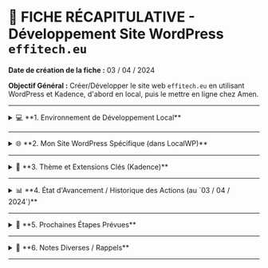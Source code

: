 # 📝 FICHE RÉCAPITULATIVE - Développement Site WordPress `effitech.eu`

**Date de création de la fiche :** 03 / 04 / 2024

**Objectif Général :** Créer/Développer le site web `effitech.eu` en utilisant WordPress et Kadence, d'abord en local, puis le mettre en ligne chez Amen.

---

<details>
<summary>💻 **1. Environnement de Développement Local**</summary>

*   **Logiciel Utilisé :** **LocalWP** (anciennement Local by Flywheel)
*   **Date d'installation de LocalWP (approximative) :** `____ / ____ / ________`
*   **Raison du choix de l'environnement local :** Travailler hors ligne, tester en privé avant mise en ligne.

</details>

---

<details>
<summary>🌐 **2. Mon Site WordPress Spécifique (dans LocalWP)**</summary>

*   **Nom donné au site dans l'interface LocalWP :** `______________________________`
    *   *(Comment le retrouver : Ouvrez le logiciel "Local", le nom de votre site apparaît dans la liste à gauche)*
*   **Adresse d'accès au site (URL locale) :** `______________________________`
    *   *(Exemple : `effitech.local` ou `localhost:100XX`. Visible dans LocalWP quand le site est démarré)*
*   **Adresse d'accès à l'administration WordPress :** `[URL locale ci-dessus]/wp-admin`
    *   *(Exemple : `effitech.local/wp-admin`)*
*   **Identifiant Administrateur WordPress :** `______________________________`
*   **Mot de passe Administrateur WordPress :** `______________________________`
*   **Emplacement des fichiers du site sur mon ordinateur (si besoin) :**
    *   *(Généralement dans le dossier `Local Sites` de votre profil utilisateur.)*

</details>

---

<details>
<summary>🎨 **3. Thème et Extensions Clés (Kadence)**</summary>

*   **Thème Principal :** **Kadence Theme** (Fonctionnalités Pro activées par le plan)
*   **Plugins/Modules Kadence Inclus/Utilisés (via Plan Express) :**
    *   - [X] Kadence Blocks *(Fonctionnalités Pro activées)*
    *   - [ ] Kadence CAPTCHA *(Installé ? Oui/Non)*
    *   - [ ] Kadence Creative Kit *(Installé ? Oui/Non)*
    *   - [ ] Kadence Custom Fonts *(Installé ? Oui/Non)*
    *   - [X] Kadence Starter Templates *(Accès aux templates Pro)*
    *   *Autres plugins Kadence installés :* `______________________________`
*   **Licence Kadence WP :**
    *   **Type de Licence (Bundle ?) :** **Kadence Express Plan**
    *   **Clé de Licence (Numéro de série) :** `` `7832f76405ba49dd13e478166c5e10d7cce5980f` ``
    *   **Statut Actuel :** **ACTIVÉE** sur ce site **LOCAL** uniquement.
    *   **Où retrouver/gérer ma licence :** Compte client sur `www.kadencewp.com`
    *   **Date d'achat / Expiration :**
        *   `Achat: 02 / 04 / 2024`
        *   `Valide jusqu'au / Renouvellement le: 02 / 04 / 2025`
    *   **Informations Abonnement :**
        *   Statut : **Actif** ✅
        *   Montant Renouvellement : **$82.80 / an** 💰
        *   Renouvellement Automatique : **Activé (On)** 🔄
        *   Moyen de Paiement : **PayPal** 🅿️
    *   **Crédits IA Inclus :** 1250 ✨

</details>

---

<details>
<summary>📊 **4. État d'Avancement / Historique des Actions (au `03 / 04 / 2024`)**</summary>

*   **Installation Environnement Local :**
    *   - [X] Téléchargement et Installation du logiciel **LocalWP** sur l'ordinateur. 💾
*   **Création du Site WordPress Local :**
    *   - [X] Utilisation de LocalWP pour créer une nouvelle installation WordPress vierge pour ce projet. 🏗️
    *   - [X] Démarrage du site via LocalWP et accès initial au tableau de bord WordPress (`/wp-admin`). 🚀
*   **Installation de Kadence :**
    *   - [X] Installation du **Thème Kadence** (via Apparence > Thèmes > Ajouter).
    *   - [X] Installation du plugin **Kadence Blocks** (via Extensions > Ajouter).
    *   - [X] Installation du plugin **Kadence Starter Templates** (via Extensions > Ajouter).
    *   - [ ] Installation d'autres plugins Kadence du plan (CAPTCHA, Creative Kit, Custom Fonts) si nécessaire. 🧩
*   **Achat et Activation Licence :**
    *   - [X] Achat de la licence **Kadence Express Plan** sur le site `kadencewp.com` (le 02/04/2024). 💳
    *   - [X] Récupération de la **clé de licence** depuis le compte client Kadence. 🔑
    *   - [X] **Activation de la licence** dans le tableau de bord WordPress **local** en utilisant la clé. ✅
*   **Début de la Construction :**
    *   - [ ] Utilisation d'un **Starter Template** Kadence ? `Oui / Non / Pas encore`
        *   Si oui, lequel (approximativement) ? `______________________________`
    *   - [ ] Création de pages (Accueil, etc.) ? `Oui / Non / En cours` 📄
    *   - [ ] Configuration initiale (Titre, Permaliens...) ? `Oui / Non / En cours` ⚙️
    *   - [ ] Ajout de contenu (Textes, Images...) ? `Oui / Non / En cours` ✍️🖼️

</details>

---

<details>
<summary>🎯 **5. Prochaines Étapes Prévues**</summary>

- [ ] Continuer le développement du site (contenu, design, fonctionnalités) en **local**. 👨‍💻
- [X] **Hébergeur Web Final :** **Amen** *(Hébergeur actuel)* ☁️
    *   *Identifiant compte Amen :* `______________________________`
    *   *Panneau de contrôle :* `____________________`
- [X] **Nom de domaine Final :** **effitech.eu** 🌍
    *   *Vérifier enregistrement/renouvellement et pointage DNS actuel.*
- [ ] Quand le site local est prêt : Préparer la **migration** du site local vers l'hébergement Amen. 📦
    *   *(Méthode à choisir : Plugin Duplicator, All-in-One WP Migration, manuelle...)*
- [ ] **Effectuer la migration** vers Amen. 🚚
- [ ] **IMPORTANT : Activer à nouveau la licence Kadence** sur le site **EN LIGNE** (`effitech.eu`) après la migration. 🔑➡️☁️
- [ ] Vérifier/Configurer les **paramètres DNS** pour que `effitech.eu` pointe correctement vers le site hébergé chez Amen. 📡
- [ ] Vérifier le bon fonctionnement du site en ligne (liens, formulaires, etc.). 👍
- [ ] Mettre en place des sauvegardes régulières sur le site en ligne. 💾🔄

</details>

---

<details>
<summary>📌 **6. Notes Diverses / Rappels**</summary>

*   Ne pas partager publiquement la clé de licence Kadence complète. 🤫
*   Gérer le renouvellement automatique de la licence Kadence via le compte client si besoin avant le 02/04/2025. 🗓️
*   Le site n'est visible que sur cet ordinateur tant qu'il n'est pas migré chez Amen. 💻<0xE2><0x86><0x94>️☁️
*   Sauvegarder régulièrement le site local (LocalWP propose des exports ou utiliser un plugin). 🛡️
*   `______________________________________________________________________`

</details>

---
